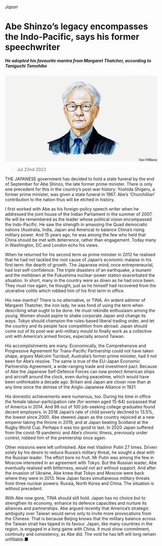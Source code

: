 ###### Japan

# Abe Shinzo’s legacy encompasses the Indo-Pacific, says his former speechwriter 

##### He adopted his favourite mantra from Margaret Thatcher, according to Taniguchi Tomohiko 

![image](images/20220723_BID001.jpg) 

> Jul 22nd 2022 

THE JAPANESE government has decided to hold a state funeral by the end of September for Abe Shinzo, the late former prime minister. There is only one precedent for this in the country’s post-war history: Yoshida Shigeru, a former prime minister, was given a state funeral in 1967. Abe’s ‘Churchillian’ contribution to the nation thus will be etched in history.

I first worked with Abe as his foreign-policy speech writer when he addressed the joint house of the Indian Parliament in the summer of 2007. He will be remembered as the leader whose political vision encompassed the Indo-Pacific. He saw the strength in amassing the Quad democratic nations (Australia, India, Japan and America) to balance China’s rising military power. And 15 years ago, he was among the few who held that China should be met with deterrence, rather than engagement. Today many in Washington, DC and London echo his views.

When he returned for his second term as prime minister in 2012 he realised that he had not tackled the root cause of Japan’s economic malaise in his first term: the dearth of growth. The Japanese mind, once entrepreneurial, had lost self-confidence. The triple disasters of an earthquake, a tsunami and the meltdown at the Fukushima nuclear-power station exacerbated the situation. In short, many in the country were as down as he had once been. They must rise again, he thought, just as he himself had recovered from the ulcerative colitis which robbed him of his first term in office.

His new mantra? There is no alternative, or TINA. An ardent admirer of Margaret Thatcher, the iron lady, he was fond of using the term when describing what ought to be done. He must rekindle enthusiasm among the young. Women should aspire to shake corporate Japan and change its ways. Tokyo should champion the rules-based liberal trading order, and let the country and its people face competition from abroad. Japan should come out of its post-war anti-military mould to finally work as a collective unit with America’s armed forces, especially around Taiwan.

His accomplishments are many. Economically, the Comprehensive and Progressive Agreement for Trans-Pacific Partnership could not have taken shape, argues Malcolm Turnbull, Australia’s former prime minister, had it not been for Abe’s resolve. The same is true of the EU-Japan Economic Partnership Agreement, a wide-ranging trade and investment pact. Because of Abe the Japanese Self-Defence Forces can now protect American ships and aircraft around the clock, even during peacetime, which would have been unthinkable a decade ago. Britain and Japan are closer now than at any time since the demise of the Anglo-Japanese Alliance in 1921.

His domestic achievements were numerous, too. During his time in office the female labour-participation rate (for women aged 15-64) surpassed that of America in 2014. And 98 out of 100 job-seeking college graduates found decent employers. In 2018 Japan’s rate of child poverty declined to 13.5%, the lowest since 2000. Abe steered Japan as the country rejoiced at a new emperor taking the throne in 2019, and at Japan beating Scotland at the Rugby World Cup. Perhaps it was too good to last. In 2020 Japan suffered from the covid-19 pandemic and Abe’s chronic illness, previously under control, robbed him of the premiership once again.

Other missions were left unfinished. Abe met Vladimir Putin 27 times. Driven solely by his desire to reduce Russia’s military threat, he sought a deal with the Russian leader. The effort bore no fruit. Mr Putin was among the few in Moscow interested in an agreement with Tokyo. But the Russian leader, Abe eventually realised with bitterness, would not act without support. And after the invasion of Ukraine, Abe knew that Tokyo and Moscow were back where they were in 2013. Now Japan faces simultaneous military threats from three nuclear powers: Russia, North Korea and China. The situation is without precedent. 

With Abe now gone, TINA should still hold. Japan has no choice but to strengthen its economy, enhance its defence capacities and nurture its alliances and partnerships. Abe argued recently that America’s strategic ambiguity over Taiwan would serve only to invite more provocations from the Chinese. That is because Beijing knows that the military balance across the Taiwan strait has tipped in its favour. Japan, like many countries in the region, is engaged in a long game with China. It must show commitment, continuity and consistency, as Abe did. The void he has left will long remain unfillable.■


